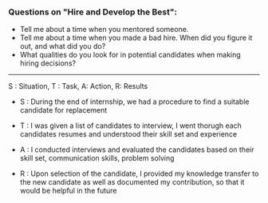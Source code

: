 ### Questions on "Hire and Develop the Best":
-   Tell me about a time when you mentored someone.
-   Tell me about a time when you made a bad hire. When did you figure it out, and what did you do?
-   What qualities do you look for in potential candidates when making hiring decisions?

<hr/>

S : Situation, T : Task, A: Action, R: Results

-   S : During the end of internship, we had a procedure to find a suitable candidate for replacement
    
-   T : I was given a list of candidates to interview, I went thorugh each candidates resumes and understood their skill set and experience
    
-   A :  I conducted interviews and evaluated the candidates based on their skill set, communication skills, problem solving
    
-   R : Upon selection of the candidate, I provided my knowledge transfer to the new candidate as well as documented my contribution, so that it would be helpful in the future
